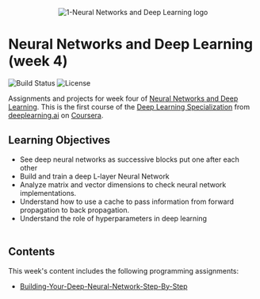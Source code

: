 <p align="center">
  <img src='https://github.com/chivingtoninc/Coursera-Deep-Learning/blob/master/1-NNs-and-Deep-Learning/imgs/NNs-and-Deep-Learning-logo.png' alt='1-Neural Networks and Deep Learning logo' />
</p>

# Neural Networks and Deep Learning (week 4)
![Build Status](https://img.shields.io/badge/build-Stable-green.svg)
![License](https://img.shields.io/badge/license-DO_WHATEVER_YOU_WANT-green.svg)

Assignments and projects for week four of [Neural Networks and Deep Learning](https://www.coursera.org/learn/neural-networks-deep-learning). This is the first course of the [Deep Learning Specialization](https://www.coursera.org/specializations/deep-learning) from [deeplearning.ai](https://www.deeplearning.ai/) on [Coursera](https://www.coursera.org/).

## Learning Objectives
* See deep neural networks as successive blocks put one after each other
* Build and train a deep L-layer Neural Network
* Analyze matrix and vector dimensions to check neural network implementations.
* Understand how to use a cache to pass information from forward propagation to back propagation.
* Understand the role of hyperparameters in deep learning
<br/><br/>

## Contents
This week's content includes the following programming assignments:
* [Building-Your-Deep-Neural-Network-Step-By-Step](https://github.com/chivingtoninc/Coursera-Deep-Learning/tree/master/1-NNs-and-Deep-Learning/week-4/Building-Your-Deep-Neural-Network-Step-By-Step)
